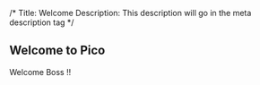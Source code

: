 /*
Title: Welcome
Description: This description will go in the meta description tag
*/

## Welcome to Pico

Welcome Boss !!
